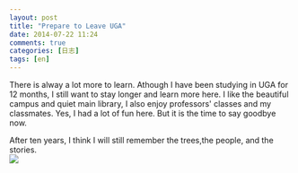 ```yaml
---
layout: post
title: "Prepare to Leave UGA"
date: 2014-07-22 11:24
comments: true
categories: [日志]
tags: [en]
---
```

There is alway a lot more to learn. Athough I have been studying in UGA for 12 months, I still want to stay longer and learn more here. I like the beautiful campus and quiet main library, I also enjoy professors' classes and my classmates. Yes, I had a lot of fun here. But it is the time to say goodbye now.  

After ten years, I think I will still remember the trees,the people, and the stories.  
![](https://raw.github.com/lukezhg/Freyja/master/home-tree.png)  